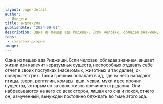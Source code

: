 ```yaml
---
layout: page-detail
author:
 - Яшодеви
title: андхакупа
publishDate: "2024-09-01"
description: Одна из пещер ада Риджиши. Если человек, обладая знанием, лишает жизни или калечит неразумных существ, неспособных отдавать себе отчет в своих поступках (насекомых, животных и так далее), он совершает грех. Такой грешник попадает в ад, где на него нападают птицы, звери, рептилии, комары, вши, черви, мухи и все прочие существа, которым он за свою жизнь причинил страдания. Они набрасываются на него со всех сторон, лишая его сна и покоя, отчего он, измученный, вынужден постоянно блуждать во тьме этого ада.
tags:
 - санатана дхарма
image: 
---
```


Одна из пещер ада Риджиши. Если человек, обладая знанием, лишает жизни или калечит неразумных существ, неспособных отдавать себе отчет в своих поступках (насекомых, животных и так далее), он совершает грех. Такой грешник попадает в ад, где на него нападают птицы, звери, рептилии, комары, вши, черви, мухи и все прочие существа, которым он за свою жизнь причинил страдания. Они набрасываются на него со всех сторон, лишая его сна и покоя, отчего он, измученный, вынужден постоянно блуждать во тьме этого ада.

